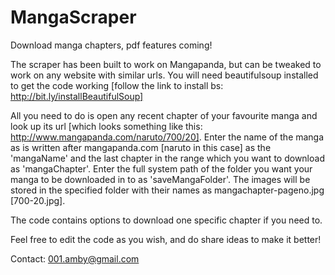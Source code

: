 MangaScraper
============

Download manga chapters, pdf features coming!

The scraper has been built to work on Mangapanda, but can be tweaked to work on any website with similar urls. You will need beautifulsoup installed to get the code working [follow the link to install bs: http://bit.ly/installBeautifulSoup]

All you need to do is open any recent chapter of your favourite manga and look up its url [which looks something like this: http://www.mangapanda.com/naruto/700/20]. Enter the name of the manga as is written after mangapanda.com [naruto in this case] as the 'mangaName' and the last chapter in the range which you want to download as 'mangaChapter'. Enter the full system path of the folder you want your manga to be downloaded in to as 'saveMangaFolder'. The images will be stored in the specified folder with their names as mangachapter-pageno.jpg [700-20.jpg].

The code contains options to download one specific chapter if you need to.

Feel free to edit the code as you wish, and do share ideas to make it better!

Contact: 001.amby@gmail.com
